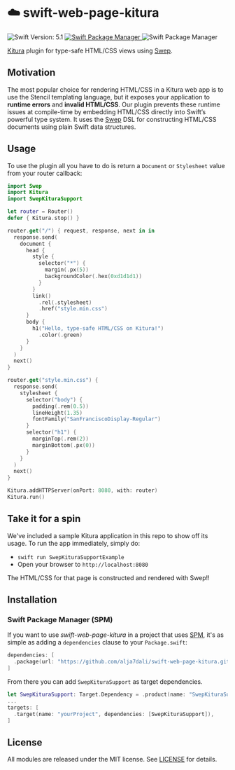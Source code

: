 
# ☁️ swift-web-page-kitura

<p align="left">
  <img src="https://img.shields.io/badge/Swift_Version-5.1-orange.svg?style=flat&logo=Swift" alt="Swift Version: 5.1"/>
  <a href="https://swift.org/package-manager">
    <img src="https://img.shields.io/badge/SwiftPM-Compatible-darkgreen.svg?style=flat" alt="Swift Package Manager"/>
  </a>
    <img src="https://img.shields.io/badge/Platforms-macOS,%20iOS,%20Linux-darkgreen.svg?style=flat" alt="Swift Package Manager"/>
</p>

[Kitura](https://www.kitura.dev) plugin for type-safe HTML/CSS views using [Swep](https://github.com/alja7dali/swift-web-page).

## Motivation

The most popular choice for rendering HTML/CSS in a Kitura web app is to use the Stencil templating language, but it exposes your application to **runtime errors** and **invalid HTML/CSS**. Our plugin prevents these runtime issues at compile-time by embedding HTML/CSS directly into Swift’s powerful type system. It uses the [Swep](https://github.com/alja7dali/swift-web-page) DSL for constructing HTML/CSS documents using plain Swift data structures.

## Usage

To use the plugin all you have to do is return a `Document` or `Stylesheet` value from your router callback:

``` swift
import Swep
import Kitura
import SwepKituraSupport

let router = Router()
defer { Kitura.stop() }

router.get("/") { request, response, next in in
  response.send(
    document {
      head {
        style {
          selector("*") {
            margin(.px(5))
            backgroundColor(.hex(0xd1d1d1))
          }
        }
        link()
          .rel(.stylesheet)
          .href("style.min.css")
      }
      body {
        h1("Hello, type-safe HTML/CSS on Kitura!")
          .color(.green)
      }
    }
  )
  next()
}

router.get("style.min.css") {
  response.send(
    stylesheet {
      selector("body") {
        padding(.rem(0.5))
        lineHeight(1.35)
        fontFamily("SanFranciscoDisplay-Regular")
      }
      selector("h1") {
        marginTop(.rem(2))
        marginBottom(.px(0))
      }
    }
  )
  next()
}

Kitura.addHTTPServer(onPort: 8080, with: router)
Kitura.run()
```

## Take it for a spin

We've included a sample Kitura application in this repo to show off its usage. To run the app immediately, simply do:

* `swift run SwepKituraSupportExample`
* Open your browser to `http://localhost:8080`

The HTML/CSS for that page is constructed and rendered with Swep!!

## Installation

### Swift Package Manager (SPM)

If you want to use *swift-web-page-kitura* in a project that uses [SPM](https://swift.org/package-manager/), it's as simple as adding a `dependencies` clause to your `Package.swift`:

``` swift
dependencies: [
  .package(url: "https://github.com/alja7dali/swift-web-page-kitura.git", from: "0.0.1")
]
```

From there you can add `SwepKituraSupport` as target dependencies.

``` swift
let SwepKituraSupport: Target.Dependency = .product(name: "SwepKituraSupport", package: "swift-web-page-kitura")
...
targets: [
  .target(name: "yourProject", dependencies: [SwepKituraSupport]),
]
```

## License

All modules are released under the MIT license. See [LICENSE](./LICENSE.md) for details.